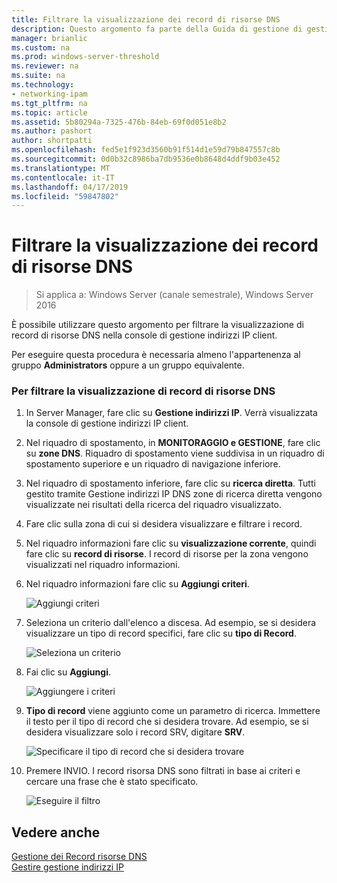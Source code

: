 ```yaml
---
title: Filtrare la visualizzazione dei record di risorse DNS
description: Questo argomento fa parte della Guida di gestione di gestione indirizzi IP (IPAM) in Windows Server 2016.
manager: brianlic
ms.custom: na
ms.prod: windows-server-threshold
ms.reviewer: na
ms.suite: na
ms.technology:
- networking-ipam
ms.tgt_pltfrm: na
ms.topic: article
ms.assetid: 5b80294a-7325-476b-84eb-69f0d051e8b2
ms.author: pashort
author: shortpatti
ms.openlocfilehash: fed5e1f923d3560b91f514d1e59d79b847557c8b
ms.sourcegitcommit: 0d0b32c8986ba7db9536e0b8648d4ddf9b03e452
ms.translationtype: MT
ms.contentlocale: it-IT
ms.lasthandoff: 04/17/2019
ms.locfileid: "59847802"
---
```

# <a name="filter-the-view-of-dns-resource-records"></a>Filtrare la visualizzazione dei record di risorse DNS

>Si applica a: Windows Server (canale semestrale), Windows Server 2016

È possibile utilizzare questo argomento per filtrare la visualizzazione di record di risorse DNS nella console di gestione indirizzi IP client.  
  
Per eseguire questa procedura è necessaria almeno l'appartenenza al gruppo **Administrators** oppure a un gruppo equivalente.  
  
### <a name="to-filter-the-view-of-dns-resource-records"></a>Per filtrare la visualizzazione di record di risorse DNS  
  
1.  In Server Manager, fare clic su  **Gestione indirizzi IP**. Verrà visualizzata la console di gestione indirizzi IP client.  
  
2.  Nel riquadro di spostamento, in **MONITORAGGIO e GESTIONE**, fare clic su **zone DNS**.  Riquadro di spostamento viene suddivisa in un riquadro di spostamento superiore e un riquadro di navigazione inferiore.  
  
3.  Nel riquadro di spostamento inferiore, fare clic su **ricerca diretta**. Tutti gestito tramite Gestione indirizzi IP DNS zone di ricerca diretta vengono visualizzate nei risultati della ricerca del riquadro visualizzato.  
  
4.  Fare clic sulla zona di cui si desidera visualizzare e filtrare i record.  
  
5.  Nel riquadro informazioni fare clic su **visualizzazione corrente**, quindi fare clic su **record di risorse**. I record di risorse per la zona vengono visualizzati nel riquadro informazioni.  
  
6.  Nel riquadro informazioni fare clic su **Aggiungi criteri**.  
  
    ![Aggiungi criteri](../../media/Filter-the-View-of-DNS-Resource-Records/ipam_FilterRR_01.jpg)  
  
7.  Seleziona un criterio dall'elenco a discesa. Ad esempio, se si desidera visualizzare un tipo di record specifici, fare clic su **tipo di Record**.  
  
    ![Seleziona un criterio](../../media/Filter-the-View-of-DNS-Resource-Records/ipam_FilterRR_02.jpg)  
  
8.  Fai clic su **Aggiungi**.  
  
    ![Aggiungere i criteri](../../media/Filter-the-View-of-DNS-Resource-Records/ipam_FilterRR_03.jpg)  
  
9. **Tipo di record** viene aggiunto come un parametro di ricerca. Immettere il testo per il tipo di record che si desidera trovare. Ad esempio, se si desidera visualizzare solo i record SRV, digitare **SRV**.  
  
    ![Specificare il tipo di record che si desidera trovare](../../media/Filter-the-View-of-DNS-Resource-Records/ipam_FilterRR_04.jpg)  
  
10. Premere INVIO. I record risorsa DNS sono filtrati in base ai criteri e cercare una frase che è stato specificato.  
  
    ![Eseguire il filtro](../../media/Filter-the-View-of-DNS-Resource-Records/ipam_FilterRR_05.jpg)  
  
## <a name="see-also"></a>Vedere anche  
[Gestione dei Record risorse DNS](DNS-Resource-Record-Management.md)  
[Gestire gestione indirizzi IP](Manage-IPAM.md)  
  



